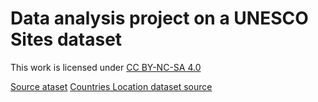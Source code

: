 # Data analysis project on a UNESCO Sites dataset

This work is licensed under [CC BY-NC-SA 4.0](https://creativecommons.org/licenses/by-nc-sa/4.0/?ref=chooser-v1) 

[Source ataset](https://www.kaggle.com/datasets/rishabhbhartiya/unesco-world-heritage-updated-2024)
[Countries Location dataset source](https://github.com/grafana/worldmap-panel/blob/master/src/data/countries.json)
